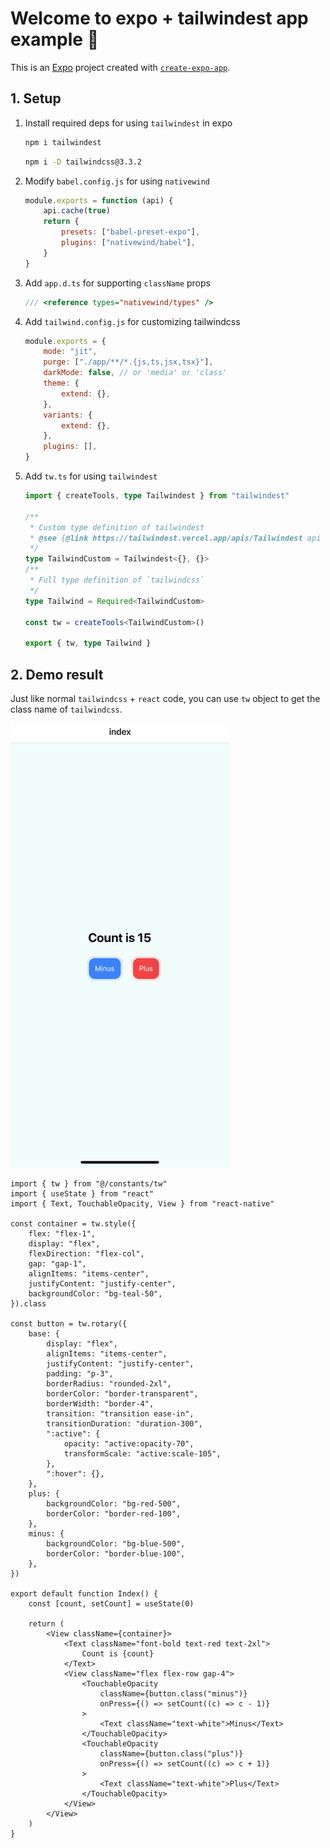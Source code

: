 # Welcome to expo + tailwindest app example 👋

This is an [Expo](https://expo.dev) project created with [`create-expo-app`](https://www.npmjs.com/package/create-expo-app).

## 1. Setup

1. Install required deps for using `tailwindest` in expo
    ```bash
    npm i tailwindest
    ```
    ```bash
    npm i -D tailwindcss@3.3.2
    ```
2. Modify `babel.config.js` for using `nativewind`

    ```js
    module.exports = function (api) {
        api.cache(true)
        return {
            presets: ["babel-preset-expo"],
            plugins: ["nativewind/babel"],
        }
    }
    ```

3. Add `app.d.ts` for supporting `className` props

    ```ts
    /// <reference types="nativewind/types" />
    ```

4. Add `tailwind.config.js` for customizing tailwindcss

    ```js
    module.exports = {
        mode: "jit",
        purge: ["./app/**/*.{js,ts,jsx,tsx}"],
        darkMode: false, // or 'media' or 'class'
        theme: {
            extend: {},
        },
        variants: {
            extend: {},
        },
        plugins: [],
    }
    ```

5. Add `tw.ts` for using `tailwindest`

    ```ts
    import { createTools, type Tailwindest } from "tailwindest"

    /**
     * Custom type definition of tailwindest
     * @see {@link https://tailwindest.vercel.app/apis/Tailwindest api reference}
     */
    type TailwindCustom = Tailwindest<{}, {}>
    /**
     * Full type definition of `tailwindcss`
     */
    type Tailwind = Required<TailwindCustom>

    const tw = createTools<TailwindCustom>()

    export { tw, type Tailwind }
    ```

## 2. Demo result

Just like normal `tailwindcss` + `react` code, you can use `tw` object to get the class name of `tailwindcss`.

<img src="../../images/demo-result.jpeg" width="350">

```tsx
import { tw } from "@/constants/tw"
import { useState } from "react"
import { Text, TouchableOpacity, View } from "react-native"

const container = tw.style({
    flex: "flex-1",
    display: "flex",
    flexDirection: "flex-col",
    gap: "gap-1",
    alignItems: "items-center",
    justifyContent: "justify-center",
    backgroundColor: "bg-teal-50",
}).class

const button = tw.rotary({
    base: {
        display: "flex",
        alignItems: "items-center",
        justifyContent: "justify-center",
        padding: "p-3",
        borderRadius: "rounded-2xl",
        borderColor: "border-transparent",
        borderWidth: "border-4",
        transition: "transition ease-in",
        transitionDuration: "duration-300",
        ":active": {
            opacity: "active:opacity-70",
            transformScale: "active:scale-105",
        },
        ":hover": {},
    },
    plus: {
        backgroundColor: "bg-red-500",
        borderColor: "border-red-100",
    },
    minus: {
        backgroundColor: "bg-blue-500",
        borderColor: "border-blue-100",
    },
})

export default function Index() {
    const [count, setCount] = useState(0)

    return (
        <View className={container}>
            <Text className="font-bold text-red text-2xl">
                Count is {count}
            </Text>
            <View className="flex flex-row gap-4">
                <TouchableOpacity
                    className={button.class("minus")}
                    onPress={() => setCount((c) => c - 1)}
                >
                    <Text className="text-white">Minus</Text>
                </TouchableOpacity>
                <TouchableOpacity
                    className={button.class("plus")}
                    onPress={() => setCount((c) => c + 1)}
                >
                    <Text className="text-white">Plus</Text>
                </TouchableOpacity>
            </View>
        </View>
    )
}
```
